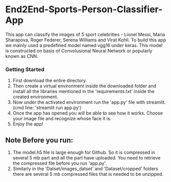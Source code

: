 # End2End-Sports-Person-Classifier-App
This app can classify the images of 5 sport celebrities - Lionel Messi, Maria Sharapova, Roger Federer, Serena Williams and Virat Kohli. To build this app we mainly used a predefined model named vgg16 under keras. This model is constructed on basis of Convolusional Neural Network or popularly known as CNN.

### Getting Started
1. First download the entire directory. 
2. Then create a virtual environment inside the downloaded folder and install all the libraries mentioned in the 'requirements.txt' inside the created environment.
3. Now under the activated environment run the 'app.py' file with streamlit. (cmd line: 'streamlit run app.py')
4. Once the app has opened you will be able to see how it works. Choose your image file and recognize whose face it is.
5. Enjoy the app!

## Note Before you run:
1. The model.h5 file is large enough for Github. So it is compressed in several 5 mb part and all the part have uploaded. You need to retrieve the compressed file before you run 'app.py'.
2. Similarly in the 'Datset/images_datset' and 'Dataset/cropped' folders there are several 5 mb compressed files that is needed to be unzipped.
